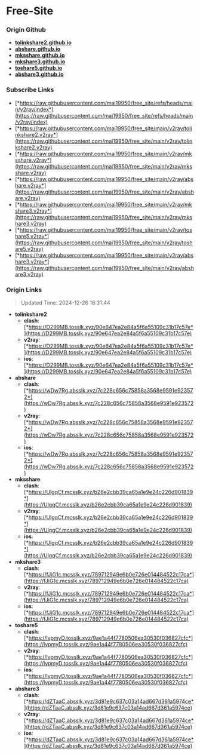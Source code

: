 # Free-Site

### Origin Github

- [**tolinkshare2.github.io**](https://github.com/tolinkshare2/tolinkshare2.github.io)
- [**abshare.github.io**](https://github.com/abshare/abshare.github.io)
- [**mksshare.github.io**](https://github.com/mksshare/mksshare.github.io)
- [**mkshare3.github.io**](https://github.com/mkshare3/mkshare3.github.io)
- [**toshare5.github.io**](https://github.com/toshare5/toshare5.github.io)
- [**abshare3.github.io**](https://github.com/abshare3/abshare3.github.io)

### Subscribe Links

- [*https://raw.githubusercontent.com/mai19950/free_site/refs/heads/main/v2ray/index*](https://raw.githubusercontent.com/mai19950/free_site/refs/heads/main/v2ray/index)
- [*https://raw.githubusercontent.com/mai19950/free_site/main/v2ray/tolinkshare2.v2ray*](https://raw.githubusercontent.com/mai19950/free_site/main/v2ray/tolinkshare2.v2ray)
- [*https://raw.githubusercontent.com/mai19950/free_site/main/v2ray/mksshare.v2ray*](https://raw.githubusercontent.com/mai19950/free_site/main/v2ray/mksshare.v2ray)
- [*https://raw.githubusercontent.com/mai19950/free_site/main/v2ray/abshare.v2ray*](https://raw.githubusercontent.com/mai19950/free_site/main/v2ray/abshare.v2ray)
- [*https://raw.githubusercontent.com/mai19950/free_site/main/v2ray/mkshare3.v2ray*](https://raw.githubusercontent.com/mai19950/free_site/main/v2ray/mkshare3.v2ray)
- [*https://raw.githubusercontent.com/mai19950/free_site/main/v2ray/toshare5.v2ray*](https://raw.githubusercontent.com/mai19950/free_site/main/v2ray/toshare5.v2ray)
- [*https://raw.githubusercontent.com/mai19950/free_site/main/v2ray/abshare3.v2ray*](https://raw.githubusercontent.com/mai19950/free_site/main/v2ray/abshare3.v2ray)

### Origin Links

> Updated Time: 2024-12-26 18:31:44

- **tolinkshare2**
  - **clash**: [*https://D299MB.tosslk.xyz/90e647ea2e84a5f6a55109c31b17c57e*](https://D299MB.tosslk.xyz/90e647ea2e84a5f6a55109c31b17c57e)
  - **v2ray**: [*https://D299MB.tosslk.xyz/90e647ea2e84a5f6a55109c31b17c57e*](https://D299MB.tosslk.xyz/90e647ea2e84a5f6a55109c31b17c57e)
  - **ios**: [*https://D299MB.tosslk.xyz/90e647ea2e84a5f6a55109c31b17c57e*](https://D299MB.tosslk.xyz/90e647ea2e84a5f6a55109c31b17c57e)
- **abshare**
  - **clash**: [*https://wDw7Rg.absslk.xyz/7c228c656c75858a3568e9591e923572*](https://wDw7Rg.absslk.xyz/7c228c656c75858a3568e9591e923572)
  - **v2ray**: [*https://wDw7Rg.absslk.xyz/7c228c656c75858a3568e9591e923572*](https://wDw7Rg.absslk.xyz/7c228c656c75858a3568e9591e923572)
  - **ios**: [*https://wDw7Rg.absslk.xyz/7c228c656c75858a3568e9591e923572*](https://wDw7Rg.absslk.xyz/7c228c656c75858a3568e9591e923572)
- **mksshare**
  - **clash**: [*https://UlgqCf.mcsslk.xyz/b26e2cbb39ca65a1e9e24c226d901839*](https://UlgqCf.mcsslk.xyz/b26e2cbb39ca65a1e9e24c226d901839)
  - **v2ray**: [*https://UlgqCf.mcsslk.xyz/b26e2cbb39ca65a1e9e24c226d901839*](https://UlgqCf.mcsslk.xyz/b26e2cbb39ca65a1e9e24c226d901839)
  - **ios**: [*https://UlgqCf.mcsslk.xyz/b26e2cbb39ca65a1e9e24c226d901839*](https://UlgqCf.mcsslk.xyz/b26e2cbb39ca65a1e9e24c226d901839)
- **mkshare3**
  - **clash**: [*https://fJiG1c.mcsslk.xyz/789712949e6b0e726e014484522c17ca*](https://fJiG1c.mcsslk.xyz/789712949e6b0e726e014484522c17ca)
  - **v2ray**: [*https://fJiG1c.mcsslk.xyz/789712949e6b0e726e014484522c17ca*](https://fJiG1c.mcsslk.xyz/789712949e6b0e726e014484522c17ca)
  - **ios**: [*https://fJiG1c.mcsslk.xyz/789712949e6b0e726e014484522c17ca*](https://fJiG1c.mcsslk.xyz/789712949e6b0e726e014484522c17ca)
- **toshare5**
  - **clash**: [*https://lvpmyD.tosslk.xyz/9ae1a44f7780506ea30530f036827cfc*](https://lvpmyD.tosslk.xyz/9ae1a44f7780506ea30530f036827cfc)
  - **v2ray**: [*https://lvpmyD.tosslk.xyz/9ae1a44f7780506ea30530f036827cfc*](https://lvpmyD.tosslk.xyz/9ae1a44f7780506ea30530f036827cfc)
  - **ios**: [*https://lvpmyD.tosslk.xyz/9ae1a44f7780506ea30530f036827cfc*](https://lvpmyD.tosslk.xyz/9ae1a44f7780506ea30530f036827cfc)
- **abshare3**
  - **clash**: [*https://dZTaaC.absslk.xyz/3d81e9c637c03a14ad667d361a5974ce*](https://dZTaaC.absslk.xyz/3d81e9c637c03a14ad667d361a5974ce)
  - **v2ray**: [*https://dZTaaC.absslk.xyz/3d81e9c637c03a14ad667d361a5974ce*](https://dZTaaC.absslk.xyz/3d81e9c637c03a14ad667d361a5974ce)
  - **ios**: [*https://dZTaaC.absslk.xyz/3d81e9c637c03a14ad667d361a5974ce*](https://dZTaaC.absslk.xyz/3d81e9c637c03a14ad667d361a5974ce)
